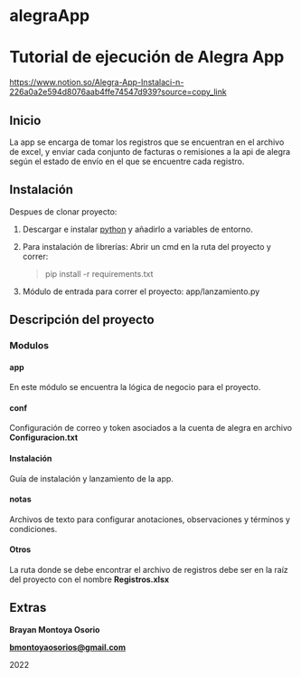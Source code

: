 # alegraApp

# Tutorial de ejecución de Alegra App

https://www.notion.so/Alegra-App-Instalaci-n-226a0a2e594d8076aab4ffe74547d939?source=copy_link

## Inicio

La app se encarga de tomar los registros que se encuentran en el archivo de excel, y enviar cada conjunto de facturas o remisiones a la api de alegra según el estado de envío en el que se encuentre cada registro.

## Instalación

Despues de clonar proyecto:

1. Descargar e instalar [python](https://www.python.org/downloads/) y añadirlo a variables de entorno.
2. Para instalación de librerías: Abrir un cmd en la ruta del proyecto y correr:

   > pip install -r requirements.txt

3. Módulo de entrada para correr el proyecto: app/lanzamiento.py

## Descripción del proyecto

### Modulos

#### **app**

En este módulo se encuentra la lógica de negocio para el proyecto.

#### **conf**

Configuración de correo y token asociados a la cuenta de alegra en archivo **Configuracion.txt**

#### **Instalación**

Guía de instalación y lanzamiento de la app.

#### **notas**

Archivos de texto para configurar anotaciones, observaciones y términos y condiciones.

#### **Otros**

La ruta donde se debe encontrar el archivo de registros debe ser en la raíz del proyecto con el nombre **Registros.xlsx**

## Extras

**Brayan Montoya Osorio**

**bmontoyaosorios@gmail.com**

2022
